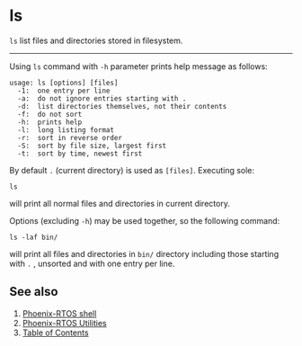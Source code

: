 # ls

`ls` list files and directories stored in filesystem.

---

Using `ls` command with `-h` parameter prints help message as follows:
```
usage: ls [options] [files]
  -1:  one entry per line
  -a:  do not ignore entries starting with .
  -d:  list directories themselves, not their contents
  -f:  do not sort
  -h:  prints help
  -l:  long listing format
  -r:  sort in reverse order
  -S:  sort by file size, largest first
  -t:  sort by time, newest first
```
By default `.` (current directory) is used as `[files]`. Executing sole:
```
ls
```
will print all normal files and directories in current directory.


Options (excluding `-h`) may be used together, so the following command:
```
ls -laf bin/
```
will print all files and directories in `bin/` directory including those starting with `.` , unsorted and with one entry per line.

## See also

1. [Phoenix-RTOS shell](psh.md)
2. [Phoenix-RTOS Utilities](README.md)
3. [Table of Contents](../README.md)

